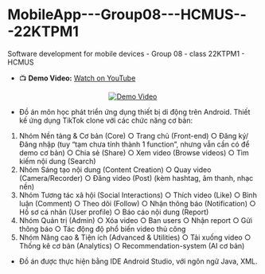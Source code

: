 # MobileApp---Group08---HCMUS---22KTPM1
Software development for mobile devices - Group 08 - class 22KTPM1 - HCMUS

- 📺 **Demo Video:** [Watch on YouTube](https://youtu.be/DXtMfQ2JnE4?si=4czszIAfF9BMcrRB)

<div align="center">
  <a href="https://youtu.be/DXtMfQ2JnE4?si=4czszIAfF9BMcrRB">
    <img src="https://img.youtube.com/vi/DXtMfQ2JnE4/0.jpg" alt="Demo Video">
  </a>
</div>

- Đồ án môn học phát triển ứng dụng thiết bị di động trên Android. Thiết kế ứng dụng TikTok clone với các chức năng cơ bản:
1. Nhóm Nền tảng & Cơ bản (Core) 
  ○ Trang chủ (Front-end) 
  ○ Đăng ký/Đăng nhập (tuy “tạm chưa tính thành 1 function”, nhưng vẫn cần có 
  để demo cơ bản) 
  ○ Chia sẻ (Share) 
  ○ Xem video (Browse videos) 
  ○ Tìm kiếm nội dung (Search) 
2. Nhóm Sáng tạo nội dung (Content Creation) 
  ○ Quay video (Camera/Recorder) 
  ○ Đăng video (Post) (kèm hashtag, âm thanh, nhạc nền) 
3. Nhóm Tương tác xã hội (Social Interactions) 
  ○ Thích video (Like) 
  ○ Bình luận (Comment) 
  ○ Theo dõi (Follow) 
  ○ Nhận thông báo (Notification) 
  ○ Hồ sơ cá nhân (User profile) 
  ○ Báo cáo nội dung (Report) 
4. Nhóm Quản trị (Admin) 
  ○ Xóa video 
  ○ Ban users 
  ○ Nhận report 
  ○ Gửi thông báo 
  ○ Tác động độ phổ biến video thủ công 
5. Nhóm Nâng cao & Tiện ích (Advanced & Utilities) 
  ○ Tải xuống video 
  ○ Thống kê cơ bản (Analytics) 
  ○ Recommendation-system (AI cơ bản) 

- Đồ án được thực hiện bằng IDE Android Studio, với ngôn ngữ Java, XML.

